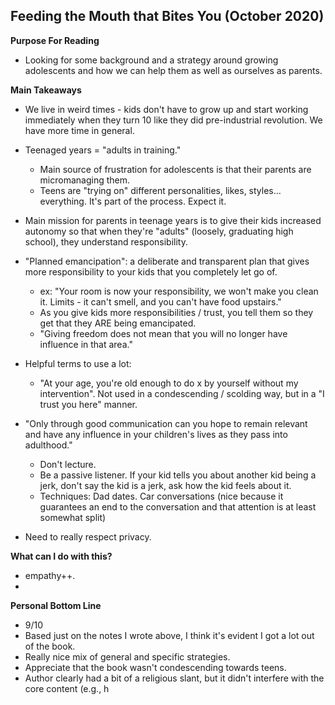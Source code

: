 ## Feeding the Mouth that Bites You (October 2020)

**Purpose For Reading**
- Looking for some background and a strategy around growing adolescents and how we can help them as well as ourselves as parents.
 
**Main Takeaways**
- We live in weird times - kids don't have to grow up and start working immediately when they turn 10 like they did pre-industrial revolution. We have more time in general.
- Teenaged years = "adults in training."
	- Main source of frustration for adolescents is that their parents are micromanaging them.
	- Teens are "trying on" different personalities, likes, styles... everything. It's part of the process. Expect it.
- Main mission for parents in teenage years is to give their kids increased autonomy so that when they're "adults" (loosely, graduating high school), they understand responsibility.

- "Planned emancipation": a deliberate and transparent plan that gives more responsibility to your kids that you completely let go of. 
	- ex: "Your room is now your responsibility, we won't make you clean it. Limits - it can't smell, and you can't have food upstairs."
	- As you give kids more responsibilities / trust, you tell them so they get that they ARE being emancipated.
	- "Giving freedom does not mean that you will no longer have influence in that area."
- Helpful terms to use a lot:
	- "At your age, you're old enough to do x by yourself without my intervention". Not used in a condescending / scolding way, but in a "I trust you here" manner.
- "Only through good communication can you hope to remain relevant and have any influence in your children's lives as they pass into adulthood."
	- Don't lecture.
	- Be a passive listener. If your kid tells you about another kid being a jerk, don't say the kid is a jerk, ask how the kid feels about it.
	- Techniques: Dad dates. Car conversations (nice because it guarantees an end to the conversation and that attention is at least somewhat split)
- Need to really respect privacy. 

**What can I do with this?**
- empathy++.
- 

**Personal Bottom Line**
- 9/10
- Based just on the notes I wrote above, I think it's evident I got a lot out of the book.
- Really nice mix of general and specific strategies.
- Appreciate that the book wasn't condescending towards teens.
- Author clearly had a bit of a religious slant, but it didn't interfere with the core content (e.g., h
<!--stackedit_data:
eyJoaXN0b3J5IjpbLTE5OTQwNzUyODUsLTI5Njk4MzgyM119
-->